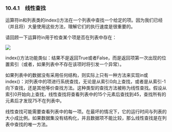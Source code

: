    

### 10.4.1　线性查找

运算符in和列表类的index()方法在一个列表中查找一个给定的项。因为我们已经（并且将）大量使用这些方法，理解它们的执行速度是很重要的。

请回顾一下运算符in用于检查某个项是否在列表中存在：

![](0-Assets/Epubook/程序员编程语言经典合集（计算机科学丛书5册套装），javapython编程语言含经典教材龙书《编译原理》%20(Bruce%20Eckel%20%20Alfred%20V.%20Aho%20%20Monica%20S.%20Lam%20etc.)%20(Z-Library)/images/image09171.jpeg)

index()方法功能类似：结果不是返回True或者False，而是返回项第一次出现的位置索引（或者，如果列表中不存在该项时将引发一个异常）。

如果列表中的数据没有采用任何结构，则实际上只有一种方法来实现in或index()：对列表中的项进行系统查找，无论是从索引0向上查找，或者是从索引-1向下查找，还是其他等价查找方法。这种类型的查找方法被称为线性查找。假设从索引0开始向上查找，线性查找将查看列表中的15个元素后查找到45，查找所有的元素后才发现75不在列表中。

线性查找可能需要查看列表中的每一项。在最坏的情况下，它的运行时间与列表的大小成比例。如果数据集没有结构化，并且数据项不能比较，那么线性查找是在列表中查找的唯一方法。